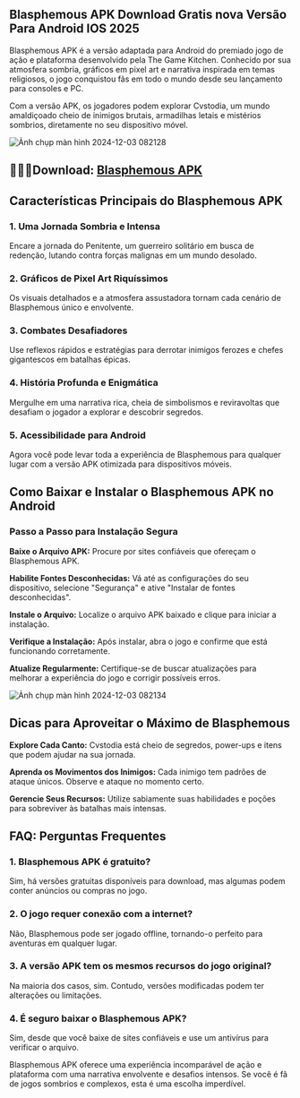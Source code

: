 ## Blasphemous APK Download Gratis nova Versão Para Android IOS 2025
Blasphemous APK é a versão adaptada para Android do premiado jogo de ação e plataforma desenvolvido pela The Game Kitchen. Conhecido por sua atmosfera sombria, gráficos em pixel art e narrativa inspirada em temas religiosos, o jogo conquistou fãs em todo o mundo desde seu lançamento para consoles e PC.

Com a versão APK, os jogadores podem explorar Cvstodia, um mundo amaldiçoado cheio de inimigos brutais, armadilhas letais e mistérios sombrios, diretamente no seu dispositivo móvel.

![Ảnh chụp màn hình 2024-12-03 082128](https://github.com/user-attachments/assets/b1907a42-b837-4473-b8ac-528d64237e14)

## 🌈🙋‍♀️Download: [Blasphemous APK](https://modilimitado.io/pt/blasphemous-apk)

## Características Principais do Blasphemous APK

### 1. Uma Jornada Sombria e Intensa
Encare a jornada do Penitente, um guerreiro solitário em busca de redenção, lutando contra forças malignas em um mundo desolado.

### 2. Gráficos de Pixel Art Riquíssimos
Os visuais detalhados e a atmosfera assustadora tornam cada cenário de Blasphemous único e envolvente.

### 3. Combates Desafiadores
Use reflexos rápidos e estratégias para derrotar inimigos ferozes e chefes gigantescos em batalhas épicas.

### 4. História Profunda e Enigmática
Mergulhe em uma narrativa rica, cheia de simbolismos e reviravoltas que desafiam o jogador a explorar e descobrir segredos.

### 5. Acessibilidade para Android
Agora você pode levar toda a experiência de Blasphemous para qualquer lugar com a versão APK otimizada para dispositivos móveis.

## Como Baixar e Instalar o Blasphemous APK no Android

### Passo a Passo para Instalação Segura

**Baixe o Arquivo APK:** Procure por sites confiáveis que ofereçam o Blasphemous APK.

**Habilite Fontes Desconhecidas:** Vá até as configurações do seu dispositivo, selecione "Segurança" e ative "Instalar de fontes desconhecidas".

**Instale o Arquivo:** Localize o arquivo APK baixado e clique para iniciar a instalação.

**Verifique a Instalação:** Após instalar, abra o jogo e confirme que está funcionando corretamente.

**Atualize Regularmente:** Certifique-se de buscar atualizações para melhorar a experiência do jogo e corrigir possíveis erros.

![Ảnh chụp màn hình 2024-12-03 082134](https://github.com/user-attachments/assets/63504d8c-d121-4804-ae31-e2ed72288a17)


## Dicas para Aproveitar o Máximo de Blasphemous

**Explore Cada Canto:** Cvstodia está cheio de segredos, power-ups e itens que podem ajudar na sua jornada.

**Aprenda os Movimentos dos Inimigos:** Cada inimigo tem padrões de ataque únicos. Observe e ataque no momento certo.

**Gerencie Seus Recursos:** Utilize sabiamente suas habilidades e poções para sobreviver às batalhas mais intensas.

## FAQ: Perguntas Frequentes

### 1. Blasphemous APK é gratuito?
Sim, há versões gratuitas disponíveis para download, mas algumas podem conter anúncios ou compras no jogo.

### 2. O jogo requer conexão com a internet?
Não, Blasphemous pode ser jogado offline, tornando-o perfeito para aventuras em qualquer lugar.

### 3. A versão APK tem os mesmos recursos do jogo original?
Na maioria dos casos, sim. Contudo, versões modificadas podem ter alterações ou limitações.

### 4. É seguro baixar o Blasphemous APK?
Sim, desde que você baixe de sites confiáveis e use um antivírus para verificar o arquivo.

Blasphemous APK oferece uma experiência incomparável de ação e plataforma com uma narrativa envolvente e desafios intensos. Se você é fã de jogos sombrios e complexos, esta é uma escolha imperdível.
